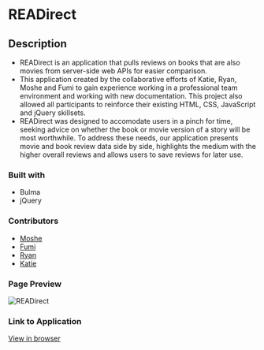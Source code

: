 # READirect

## Description

- READirect is an application that pulls reviews on books that are also movies from server-side web APIs for easier comparison.
- This application created by the collaborative efforts of Katie, Ryan, Moshe and Fumi to gain experience working in a professional team environment and working with new documentation. This project also allowed all participants to reinforce their existing HTML, CSS, JavaScript and jQuery skillsets.
- READirect was designed to accomodate users in a pinch for time, seeking advice on whether the book or movie version of a story will be most worthwhile. To address these needs, our application presents movie and book review data side by side, highlights the medium with the higher overall reviews and allows users to save reviews for later use. 

### Built with

- Bulma
- jQuery

### Contributors

- [Moshe](https://github.com/Moshe-jpg)
- [Fumi](https://github.com/fumixer)
- [Ryan](https://github.com/ryanraposo)
- [Katie](https://github.com/katiebutler37)

### Page Preview

<!-- fill in once complete -->
![READirect](./assets/images) 

### Link to Application

[View in browser](https://katiebutler37.github.io/readirect/)